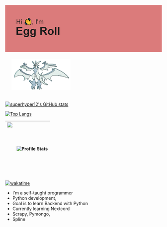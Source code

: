 <img src=header.png/>
<img style="margin: 20px" src="https://github.com/superhyper12/superhyper12/blob/main/gifs/necrozma-ultra.gif" alt="Android" height="100" />  

[![superhyper12's GitHub stats](https://github-readme-stats.vercel.app/api?username=superhyper12)](https://github.com/superhyper12/github-readme-stats)

[![Top Langs](https://github-readme-stats.vercel.app/api/top-langs/?username=superhyper12&layout=compact)](https://github.com/superhyper12/github-readme-stats)

| <img height="170px" src='https://github-readme-stats.vercel.app/api?username=superhyper12&show_icons=true&include_all_commits=true&theme=radical&hide_border=true' align="right">|![Profile Stats](https://github-readme-stats.vercel.app/api/top-langs/?username=superhyper12&layout=compact&theme=radical&hide_border=true&langs_count=8)|
| ----- | ----- |

<a href="https://wakatime.com/badge/user/41dc6b94-db08-48ae-aac9-96a6fe6a0672/project/dc412b2b-d7c0-4c2f-a21c-83098296810d"><img src="https://wakatime.com/badge/user/41dc6b94-db08-48ae-aac9-96a6fe6a0672/project/dc412b2b-d7c0-4c2f-a21c-83098296810d.svg" alt="wakatime"></a>

* I'm a self-taught programmer
* Python development,
* Goal is to learn Backend with Python
* Currently learning Nextcord
* Scrapy, Pymongo, 
* Spline





